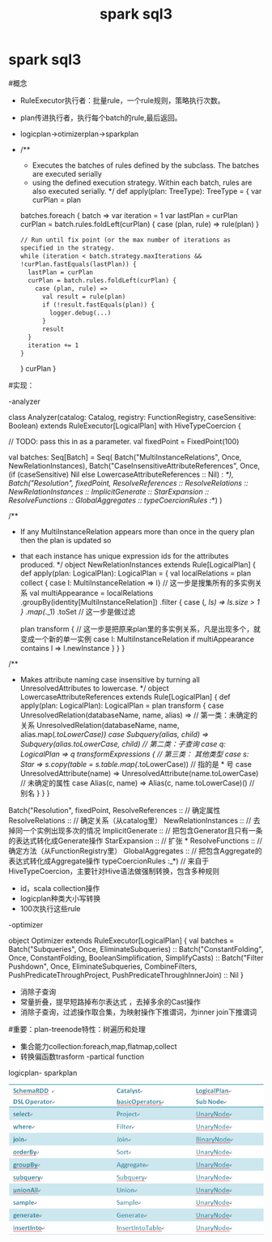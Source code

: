 ﻿---
layout: post
title: spark sql3
categories:
- 逻辑与现象
- spark
tags:
- spark
- sql
- sparksql
---

spark sql3
============

#概念

- RuleExecutor执行者：批量rule，一个rule规则，策略执行次数。
- plan传进执行者，执行每个batch的rule,最后返回。
- logicplan->otimizerplan->sparkplan
- /**
   * Executes the batches of rules defined by the subclass. The batches are executed serially
   * using the defined execution strategy. Within each batch, rules are also executed serially.
   */
  def apply(plan: TreeType): TreeType = {
    var curPlan = plan

    batches.foreach { batch =>
      var iteration = 1 
      var lastPlan = curPlan
      curPlan = batch.rules.foldLeft(curPlan) { case (plan, rule) => rule(plan) }

      // Run until fix point (or the max number of iterations as specified in the strategy.
      while (iteration < batch.strategy.maxIterations && !curPlan.fastEquals(lastPlan)) {
        lastPlan = curPlan
        curPlan = batch.rules.foldLeft(curPlan) {
          case (plan, rule) =>
            val result = rule(plan)
            if (!result.fastEquals(plan)) {
              logger.debug(...)
            }
            result
        }
        iteration += 1
      }
    }
    curPlan
  }

#实现：

-analyzer	

class Analyzer(catalog: Catalog, registry: FunctionRegistry, caseSensitive: Boolean)
  extends RuleExecutor[LogicalPlan] with HiveTypeCoercion {

  // TODO: pass this in as a parameter.
  val fixedPoint = FixedPoint(100)

  val batches: Seq[Batch] = Seq(
    Batch("MultiInstanceRelations", Once,
      NewRelationInstances),
    Batch("CaseInsensitiveAttributeReferences", Once,
      (if (caseSensitive) Nil else LowercaseAttributeReferences :: Nil) : _*),
    Batch("Resolution", fixedPoint,
      ResolveReferences ::
      ResolveRelations ::
      NewRelationInstances ::
      ImplicitGenerate ::
      StarExpansion ::
      ResolveFunctions ::
      GlobalAggregates ::
      typeCoercionRules :_*)
  )

/**
 * If any MultiInstanceRelation appears more than once in the query plan then the plan is updated so
 * that each instance has unique expression ids for the attributes produced.
 */
object NewRelationInstances extends Rule[LogicalPlan] {
  def apply(plan: LogicalPlan): LogicalPlan = {
    val localRelations = plan collect { case l: MultiInstanceRelation => l} // 这一步是搜集所有的多实例关系
    val multiAppearance = localRelations
      .groupBy(identity[MultiInstanceRelation])
      .filter { case (_, ls) => ls.size > 1 }
      .map(_._1)
      .toSet // 这一步是做过滤

    plan transform { // 这一步是把原来plan里的多实例关系，凡是出现多个，就变成一个新的单一实例
      case l: MultiInstanceRelation if multiAppearance contains l => l.newInstance
    }
  }
}

/**
   * Makes attribute naming case insensitive by turning all UnresolvedAttributes to lowercase.
   */
  object LowercaseAttributeReferences extends Rule[LogicalPlan] {
    def apply(plan: LogicalPlan): LogicalPlan = plan transform {
      case UnresolvedRelation(databaseName, name, alias) => // 第一类：未确定的关系
        UnresolvedRelation(databaseName, name, alias.map(_.toLowerCase))
      case Subquery(alias, child) => Subquery(alias.toLowerCase, child) // 第二类：子查询
      case q: LogicalPlan => q transformExpressions { // 第三类： 其他类型
        case s: Star => s.copy(table = s.table.map(_.toLowerCase))  // 指的是 * 号
        case UnresolvedAttribute(name) => UnresolvedAttribute(name.toLowerCase) // 未确定的属性
        case Alias(c, name) => Alias(c, name.toLowerCase)() // 别名
      }
    }
  }

Batch("Resolution", fixedPoint,
      ResolveReferences :: // 确定属性
      ResolveRelations :: // 确定关系（从catalog里）
      NewRelationInstances :: // 去掉同一个实例出现多次的情况
      ImplicitGenerate :: // 把包含Generator且只有一条的表达式转化成Generate操作
      StarExpansion :: // 扩张 * 
      ResolveFunctions :: // 确定方法（从FunctionRegistry里）
      GlobalAggregates :: // 把包含Aggregate的表达式转化成Aggregate操作
      typeCoercionRules :_*) // 来自于HiveTypeCoercion，主要针对Hive语法做强制转换，包含多种规则


- id，scala collection操作
- logicplan种类大小写转换
- 100次执行这些rule


-optimizer


object Optimizer extends RuleExecutor[LogicalPlan] {
  val batches =
    Batch("Subqueries", Once,
      EliminateSubqueries) ::
    Batch("ConstantFolding", Once,
      ConstantFolding,
      BooleanSimplification,
      SimplifyCasts) ::
    Batch("Filter Pushdown", Once,
      EliminateSubqueries,
      CombineFilters,
      PushPredicateThroughProject,
      PushPredicateThroughInnerJoin) :: Nil
}

- 消除子查询
- 常量折叠，提早短路掉布尔表达式 ，去掉多余的Cast操作  
- 消除子查询，过滤操作取合集，为映射操作下推谓词，为inner join下推谓词



#重要：plan-treenode特性：树遍历和处理

- 集合能力collection:foreach,map,flatmap,collect
- 转换偏函数trasform -partical function

logicplan- sparkplan

![](/images/4/5.bmp)